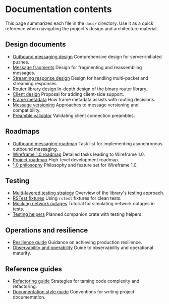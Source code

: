 # Documentation contents

This page summarizes each file in the `docs/` directory. Use it as a quick
reference when navigating the project's design and architecture material.

## Design documents

- [Outbound messaging design](asynchronous-outbound-messaging-design.md)
  Comprehensive design for server-initiated pushes.
- [Message fragments](generic-message-fragmentation-and-re-assembly-design.md)
  Design for fragmenting and reassembling messages.
- [Streaming response design](multi-packet-and-streaming-responses-design.md)
  Design for handling multi-packet and streaming responses.
- [Router library design](rust-binary-router-library-design.md) In-depth design
  of the binary router library.
- [Client design](wireframe-client-design.md) Proposal for adding client-side
  support.
- [Frame metadata](frame-metadata.md) How frame metadata assists with routing
  decisions.
- [Message versioning](message-versioning.md) Approaches to message versioning
  and compatibility.
- [Preamble validator](preamble-validator.md) Validating client connection
  preambles.

## Roadmaps

- [Outbound messaging roadmap](asynchronous-outbound-messaging-roadmap.md) Task
  list for implementing asynchronous outbound messaging.
- [Wireframe 1.0 roadmap](wireframe-1-0-detailed-development-roadmap.md)
  Detailed tasks leading to Wireframe 1.0.
- [Project roadmap](roadmap.md) High-level development roadmap.
- [1.0 philosophy](the-road-to-wireframe-1-0-feature-set-philosophy-and-capability-maturity.md)
  Philosophy and feature set for Wireframe 1.0.

## Testing

- [Multi-layered testing strategy](multi-layered-testing-strategy.md) Overview
  of the library's testing approach.
- [RSTest fixtures](rust-testing-with-rstest-fixtures.md) Using `rstest`
  fixtures for clean tests.
- [Mocking network outages](mocking-network-outages-in-rust.md) Tutorial for
  simulating network outages in tests.
- [Testing helpers](wireframe-testing-crate.md) Planned companion crate with
  testing helpers.

## Operations and resilience

- [Resilience guide](hardening-wireframe-a-guide-to-production-resilience.md)
  Guidance on achieving production resilience.
- [Observability and operability](observability-operability-and-maturity.md)
  Guide to observability and operational maturity.

## Reference guides

- [Refactoring guide](complexity-antipatterns-and-refactoring-strategies.md)
  Strategies for taming code complexity and refactoring.
- [Documentation style guide](documentation-style-guide.md) Conventions for
  writing project documentation.

